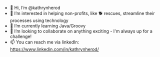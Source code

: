 - 👋 Hi, I’m @kathrynherod
- 👀 I’m interested in helping non-profits, like 🐕 rescues, streamline their processes using technology 
- 🌱 I’m currently learning Java/Groovy 
- 💞️ I’m looking to collaborate on anything exciting - I'm always up for a challenge!
- 📫 You can reach me via linkedIn: https://www.linkedin.com/in/kathrynherod/

<!---
kathrynherod/kathrynherod is a ✨ special ✨ repository because its `README.md` (this file) appears on your GitHub profile.
You can click the Preview link to take a look at your changes.
--->
